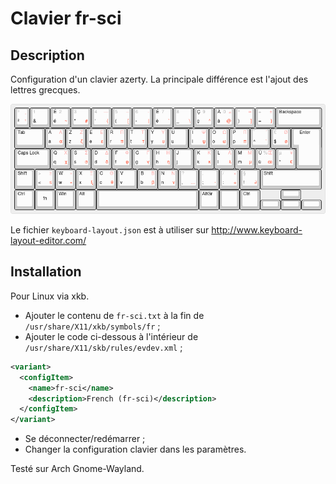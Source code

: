# Clavier fr-sci

## Description
Configuration d'un clavier azerty. La principale différence est l'ajout des lettres grecques.

![Disposition clavier](https://github.com/hadrien-lem/clavier-fr-sci/blob/master/keyboard-layout.png)

Le fichier `keyboard-layout.json` est à utiliser sur http://www.keyboard-layout-editor.com/

## Installation
Pour Linux via xkb.

* Ajouter le contenu de `fr-sci.txt` à la fin de `/usr/share/X11/xkb/symbols/fr` ;
* Ajouter le code ci-dessous à l'intérieur de `/usr/share/X11/skb/rules/evdev.xml` ;
```xml
<variant>
  <configItem>
    <name>fr-sci</name>
    <description>French (fr-sci)</description>
  </configItem>
</variant>
```
* Se déconnecter/redémarrer ;
* Changer la configuration clavier dans les paramètres.


Testé sur Arch Gnome-Wayland.
